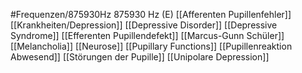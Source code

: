 #Frequenzen/875930Hz
875930 Hz (E)
[[Afferenten Pupillenfehler]]
[[Krankheiten/Depression]]
[[Depressive Disorder]]
[[Depressive Syndrome]]
[[Efferenten Pupillendefekt]]
[[Marcus-Gunn Schüler]]
[[Melancholia]]
[[Neurose]]
[[Pupillary Functions]]
[[Pupillenreaktion Abwesend]]
[[Störungen der Pupille]]
[[Unipolare Depression]]